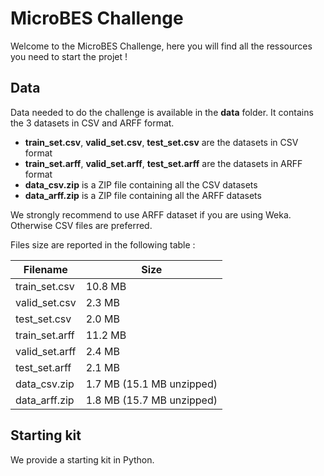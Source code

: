 # MicroBES Challenge

Welcome to the MicroBES Challenge, here you will find all the ressources you need to start the projet !

## Data

Data needed to do the challenge is available in the **data** folder. It contains the 3 datasets in CSV and ARFF format.
* **train_set.csv**, **valid_set.csv**, **test_set.csv** are the datasets in CSV format
* **train_set.arff**, **valid_set.arff**, **test_set.arff** are the datasets in ARFF format
* **data_csv.zip** is a ZIP file containing all the CSV datasets
* **data_arff.zip** is a ZIP file containing all the ARFF datasets

We strongly recommend to use ARFF dataset if you are using Weka. Otherwise CSV files are preferred.

Files size are reported in the following table :

Filename | Size
-------- | ----
train_set.csv | 10.8 MB
valid_set.csv | 2.3 MB
test_set.csv | 2.0 MB
train_set.arff | 11.2 MB
valid_set.arff | 2.4 MB
test_set.arff | 2.1 MB
data_csv.zip | 1.7 MB (15.1 MB unzipped)
data_arff.zip | 1.8 MB (15.7 MB unzipped)

## Starting kit

We provide a starting kit in Python.
